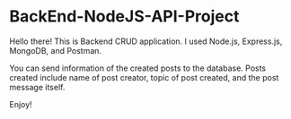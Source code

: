 # BackEnd-NodeJS-API-Project

Hello there! This is Backend CRUD application. I used Node.js, Express.js, MongoDB, and Postman.

You can send information of the created posts to the database. Posts created include name of post creator, topic of post created, 
and the post message itself. 


Enjoy!
